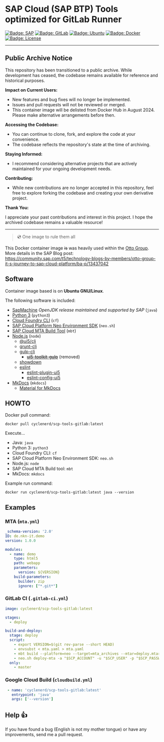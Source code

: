 # SAP Cloud (SAP BTP) Tools optimized for GitLab Runner

[![Badge: SAP](https://img.shields.io/badge/SAP-0FAAFF?logo=sap&logoColor=white)](#readme)
[![Badge: GitLab](https://img.shields.io/badge/GitLab-FC6D26.svg?logo=gitlab&logoColor=white)](#readme)
[![Badge: Ubuntu](https://img.shields.io/badge/Ubuntu-E95420.svg?logo=ubuntu&logoColor=white)](#readme)
[![Badge: Docker](https://img.shields.io/badge/Docker-%230db7ed.svg?logo=docker&logoColor=white)](#readme)
[![Badge: License](https://img.shields.io/github/license/cyclenerd/scp-tools-gitlab)](https://github.com/Cyclenerd/scp-tools-gitlab/blob/master/LICENSE)

---

## Public Archive Notice

This repository has been transitioned to a public archive.
While development has ceased, the codebase remains available for reference and historical purposes.

**Impact on Current Users:**

* New features and bug fixes will no longer be implemented.
* Issues and pull requests will not be reviewed or merged.
* This container image will be delisted from Docker Hub in August 2024. Please make alternative arrangements before then.

**Accessing the Codebase:**

* You can continue to clone, fork, and explore the code at your convenience.
* The codebase reflects the repository's state at the time of archiving.

**Staying Informed:**

* I recommend considering alternative projects that are actively maintained for your ongoing development needs.

**Contributing:**

* While new contributions are no longer accepted in this repository, feel free to explore forking the codebase and creating your own derivative project.

**Thank You:**

I appreciate your past contributions and interest in this project.
I hope the archived codebase remains a valuable resource!

---

> 💿 One image to rule them all

This Docker container image <s>is</s> was heavily used within the [Otto Group](https://www.ottogroup.com/).
More details in the SAP Blog post: <https://community.sap.com/t5/technology-blogs-by-members/otto-group-it-s-journey-to-sap-cloud-platform/ba-p/13437042>

## Software

Container image based is on **Ubuntu GNU/Linux**.

The following software is included:

* [SapMachine](https://sap.github.io/SapMachine/) *OpenJDK release maintained and supported by SAP* (`java`)
* [Python 3](https://www.python.org/) (`python3`)
* [Cloud Foundry CLI](https://docs.cloudfoundry.org/cf-cli/) (`cf`)
* [SAP Cloud Platform Neo Environment SDK](https://tools.hana.ondemand.com/#cloud) (`neo.sh`)
* [SAP Cloud MTA Build Tool](https://sap.github.io/cloud-mta-build-tool/) (`mbt`)
* [Node.js](https://nodejs.org/) (`node`)
  * [@ui5/cli](https://www.npmjs.com/package/@ui5/cli)
  * [grunt-cli](https://www.npmjs.com/package/grunt-cli)
  * [gulp-cli](https://www.npmjs.com/package/gulp-cli)
    * <s>[ui5-toolkit-gulp](https://www.npmjs.com/package/ui5-toolkit-gulp)</s> (removed)
  * [showdown](https://www.npmjs.com/package/showdown)
  * [eslint](https://www.npmjs.com/package/eslint)
    * [eslint-plugin-ui5](https://www.npmjs.com/package/eslint-plugin-ui5)
    * [eslint-config-ui5](https://www.npmjs.com/package/eslint-config-ui5)
* [MkDocs](https://www.mkdocs.org/) (`mkdocs`)
  * [Material for MkDocs](https://squidfunk.github.io/mkdocs-material/)

## HOWTO

Docker pull command:
```shell
docker pull cyclenerd/scp-tools-gitlab:latest
```

Execute...

* Java: `java`
* Python 3: `python3`
* Cloud Foundry CLI: `cf`
* SAP Cloud Platform Neo Environment SDK: `neo.sh`
* Node.js: `node`
* SAP Cloud MTA Build tool: `mbt`
* MkDocs: `mkdocs`

Example run command:
```
docker run cyclenerd/scp-tools-gitlab:latest java --version
```

## Examples

### MTA (`mta.yml`)

```yml
_schema-version: '2.0'
ID: de.nkn-it.demo
version: 1.0.0

modules:
  - name: demo
    type: html5
    path: webapp
    parameters:
      version: ${VERSION}
    build-parameters:
      builder: zip
      ignore: ["*.git*"]
```

### GitLab CI (`.gitlab-ci.yml`)

```yml
image: cyclenerd/scp-tools-gitlab:latest

stages:
  - deploy

build-and-deploy:
  stage: deploy
  script:
    - export VERSION=$(git rev-parse --short HEAD)
    - envsubst < mta.yaml > mta.yaml
    - mbt build --platform=neo --target=mta_archives --mtar=deploy.mtar
    - neo.sh deploy-mta -a "$SCP_ACCOUNT" -u "$SCP_USER" -p "$SCP_PASSWORD" -h hana.ondemand.com --source mta_archives/deploy.mtar --synchronous
  only:
    - master
```

### Google Cloud Build (`cloudbuild.yml`)

```yml
 - name: 'cyclenerd/scp-tools-gitlab:latest'
   entrypoint: 'java'
   args: ['--version']
```

## Help 👍

If you have found a bug (English is not my mother tongue) or have any improvements, send me a pull request.
